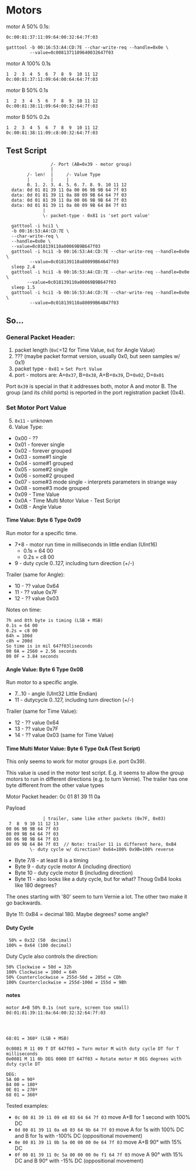 
# Motors

motor A 50% 0.1s:

    0c:00:81:37:11:09:64:00:32:64:7f:03

    gatttool -b 00:16:53:A4:CD:7E --char-write-req --handle=0x0e \
             --value=0c0081371109640032647f03

motor A 100% 0.1s

    1  2  3  4  5  6  7  8  9  10 11 12
    0c:00:81:37:11:09:64:00:64:64:7f:03

motor B 50% 0.1s

    1  2  3  4  5  6  7  8  9  10 11 12
    0c:00:81:38:11:09:64:00:32:64:7f:03

motor B 50% 0.2s

    1  2  3  4  5  6  7  8  9  10 11 12
    0c:00:81:38:11:09:c8:00:32:64:7f:03

## Test Script

```
                 /- Port (AB=0x39 - motor group)
                 |
        /- len!  |     /- Value Type
        |        |     |
        0. 1. 2. 3. 4. 5. 6. 7. 8. 9. 10 11 12
  data: 0d 01 81 39 11 0a 00 06 9B 9B 64 7f 03
  data: 0d 01 81 39 11 0a 80 09 9B 64 64 7f 03
  data: 0d 01 81 39 11 0a 00 06 9B 9B 64 7f 03
  data: 0d 01 81 39 11 0a 80 09 9B 64 B4 7f 03
              |
              \- packet-type - 0x81 is 'set port value'
```

	  gatttool -i hci1 \
      -b 00:16:53:A4:CD:7E \
      --char-write-req \
      --handle=0x0e \
      --value=0c018139110a00069B9B647f03
	  gatttool -i hci1 -b 00:16:53:A4:CD:7E --char-write-req --handle=0x0e \
             --value=0c018139110a80099B64647f03
	  sleep 2.4
	  gatttool -i hci1 -b 00:16:53:A4:CD:7E --char-write-req --handle=0x0e \
            --value=0c018139110a00069B9B647f03
	  sleep 1.5
	  gatttool -i hci1 -b 00:16:53:A4:CD:7E --char-write-req --handle=0x0e \
             --value=0c018139110a80099B64B47f03

## So...

### General Packet Header:

1. packet length (`0xC`=12 for Time Value, `0xE` for Angle Value)
2. ??? (maybe packet format version, usually 0x0, but seen samples w/ 0x1)
3. packet type - `0x81` = `Set Port Value`
4. port - motors are: A=`0x37`, B=`0x38`, A+B=`0x39`, D=`0x02`, D=`0x01`

Port `0x39` is special in that it addresses both, motor A and motor B.
The group (and its child ports) is reported in the port registration 
packet (0x4).

### Set Motor Port Value

5. `0x11` - unknown
6. Value Type:
  - 0x00 - ??
  - 0x01 - forever single
  - 0x02 - forever grouped
  - 0x03 - some#1 single
  - 0x04 - some#1 grouped
  - 0x05 - some#2 single
  - 0x06 - some#2 grouped
  - 0x07 - some#3 mode single - interprets parameters in strange way
  - 0x08 - some#3 mode grouped
  - 0x09 - Time Value
  - 0x0A - Time Multi Motor Value - Test Script
  - 0x0B - Angle Value

#### Time Value: Byte 6 Type 0x09

Run motor for a specific time.

- 7+8 - motor run time in milliseconds in little endian (UInt16)
  - 0.1s = 64 00
  - 0.2s = c8 00
- 9 - duty cycle 0..127, including turn direction (+/-)

Trailer (same for Angle):

- 10 - ?? value 0x64
- 11 - ?? value 0x7F
- 12 - ?? value 0x03

Notes on time:

    7h and 8th byte is timing (LSB + MSB)
    0.1s = 64 00
    0.2s = c8 00
    64h = 100d
    c8h = 200d
    So time is in mil 647f03liseconds
    00 0A = 2560 = 2.56 seconds
    00 0F = 3.84 seconds
    
#### Angle Value: Byte 6 Type 0x0B

Run motor to a specific angle.

- 7...10 - angle (UInt32 Little Endian)
- 11 - dutycycle 0..127, including turn direction (+/-)

Trailer (same for Time Value):

- 12 - ?? value 0x64
- 13 - ?? value 0x7F
- 14 - ?? value 0x03 (same for Time Value)

#### Time Multi Motor Value: Byte 6 Type 0xA (Test Script)

This only seems to work for motor groups (i.e. port 0x39).

This value is used in the motor test script.
E.g. it seems to allow the group motors to run in different directions
(e.g. to turn Vernie).
The trailer has one byte different from the other value types

Motor Packet header: 0c 01 81 39 11 0a

Payload
```
              | trailer, same like other packets (0x7F, 0x03)
 7  8  9 10 11 12 13              
00 06 9B 9B 64 7f 03
80 09 9B 64 64 7f 03
00 06 9B 9B 64 7f 03
80 09 9B 64 B4 7f 03  // Note: trailer 11 is different here, 0xB4
         \- duty cycle w/ direction? 0x64=100% 0x9B=100% reverse
```

- Byte 7/8 - at least 8 is a timing
- Byte 9   - duty cycle motor A (including direction)
- Byte 10  - duty cycle motor B (including direction)
- Byte 11  - also looks like a duty cycle, but for what? Thoug 0xB4
             looks like 180 degrees?

The ones starting with '80' seem to turn Vernie a lot. The other two make it
go backwards.

Byte 11: 0xB4 = decimal 180. Maybe degrees? some angle?

#### Duty Cycle

     50% = 0x32 (50  decimal)
    100% = 0x64 (100 decimal)

Duty Cycle also controls the direction:

    50% Clockwise = 50d = 32h
    100% Clockwise = 100d = 64h
    50% Counterclockwise = 255d-50d = 205d = CDh
    100% Counterclockwise = 255d-100d = 155d = 9Bh

#### notes

```
motor A+B 50% 0.1s (not sure, screen too small)
0d:01:81:39:11:0a:64:00:32:32:64:7f:03




68:01 = 360º (LSB + MSB)

0c0081 M 11 09 T DT 647f03 = Turn motor M with duty cycle DT for T milliseconds 
0e0081 M 11 0b DEG 0000 DT 647f03 = Rotate motor M DEG degrees with duty cycle DT

DEG:
5A 00 = 90º
B4 00 = 180º
0E 01 = 270º
68 01 = 360º
```


Tested examples:
* `0c 00 81 39 11 09 e8 03 64 64 7f 03` move A+B for 1 second with 100% DC
* `0d 00 81 39 11 0a e8 03 64 9b 64 7f 03` move A for 1s with 100% DC and B for 1s with -100% DC (oppositional movement)
* `0e 00 81 39 11 0b 5a 00 00 00 0e 64 7f 03` move A+B 90° with 15% DC
* `0f 00 81 39 11 0c 5a 00 00 00 0e f1 64 7f 03` move A 90° with 15% DC and B 90° with -15% DC (oppositional movement)


